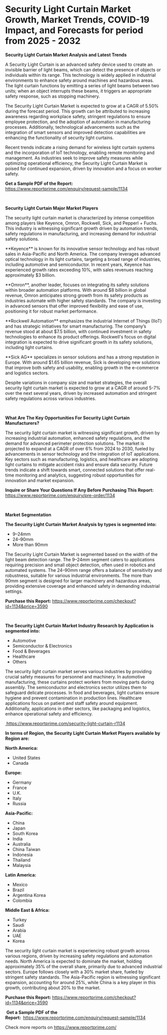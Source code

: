 <p><h1>Security Light Curtain Market Growth, Market Trends, COVID-19 Impact, and Forecasts for period from 2025 - 2032</h1></p><p><strong>Security Light Curtain Market Analysis and Latest Trends</strong></p>
<p><p>A Security Light Curtain is an advanced safety device used to create an invisible barrier of light beams, which can detect the presence of objects or individuals within its range. This technology is widely applied in industrial environments to enhance safety around machines and hazardous areas. The light curtain functions by emitting a series of light beams between two units; when an object interrupts these beams, it triggers an appropriate safety response, such as stopping machinery.</p><p>The Security Light Curtain Market is expected to grow at a CAGR of 5.50% during the forecast period. This growth can be attributed to increasing awareness regarding workplace safety, stringent regulations to ensure employee protection, and the adoption of automation in manufacturing processes. Additionally, technological advancements such as the integration of smart sensors and improved detection capabilities are enhancing the functionality of security light curtains.</p><p>Recent trends indicate a rising demand for wireless light curtain systems and the incorporation of IoT technology, enabling remote monitoring and management. As industries seek to improve safety measures while optimizing operational efficiency, the Security Light Curtain Market is poised for continued expansion, driven by innovation and a focus on worker safety.</p></p>
<p><strong>Get a Sample PDF of the Report:&nbsp;</strong> <a href="https://www.reportprime.com/enquiry/request-sample/1134?utm_campaign=2470&utm_medium=2&utm_source=Github&utm_content=ia&utm_term=18032025&utm_id=security-light-curtain">https://www.reportprime.com/enquiry/request-sample/1134</a></p>
<p>&nbsp;</p>
<p><strong>Security Light Curtain Major Market Players</strong></p>
<p><p>The security light curtain market is characterized by intense competition among players like Keyence, Omron, Rockwell, Sick, and Pepperl + Fuchs. This industry is witnessing significant growth driven by automation trends, safety regulations in manufacturing, and increasing demand for industrial safety solutions.</p><p>**Keyence** is known for its innovative sensor technology and has robust sales in Asia-Pacific and North America. The company leverages advanced optical technology in its light curtains, targeting a broad range of industries, including automotive and semiconductor. In recent years, Keyence has experienced growth rates exceeding 10%, with sales revenues reaching approximately $3 billion.</p><p>**Omron**, another leader, focuses on integrating its safety solutions within broader automation platforms. With around $8 billion in global revenue, Omron anticipates strong growth from its safety products as industries automate with higher safety standards. The company is investing in advanced sensors that offer improved flexibility and ease of use, positioning it for robust market performance.</p><p>**Rockwell Automation** emphasizes the industrial Internet of Things (IIoT) and has strategic initiatives for smart manufacturing. The company’s revenue stood at about $7.5 billion, with continued investment in safety technologies to enhance its product offerings. Rockwell's focus on digital integration is expected to drive significant growth in its safety solutions, including light curtains.</p><p>**Sick AG** specializes in sensor solutions and has a strong reputation in Europe. With around $1.65 billion revenue, Sick is developing new solutions that improve both safety and usability, enabling growth in the e-commerce and logistics sectors. </p><p>Despite variations in company size and market strategies, the overall security light curtain market is expected to grow at a CAGR of around 5-7% over the next several years, driven by increased automation and stringent safety regulations across various industries.</p></p>
<p>&nbsp;</p>
<p><strong>What Are The Key Opportunities For Security Light Curtain Manufacturers?</strong></p>
<p><p>The security light curtain market is witnessing significant growth, driven by increasing industrial automation, enhanced safety regulations, and the demand for advanced perimeter protection solutions. The market is projected to expand at a CAGR of over 6% from 2024 to 2030, fueled by advancements in sensor technology and the integration of IoT applications. Key sectors such as manufacturing, logistics, and healthcare are adopting light curtains to mitigate accident risks and ensure data security. Future trends indicate a shift towards smart, connected solutions that offer real-time monitoring and analytics, suggesting robust opportunities for innovation and market expansion.</p></p>
<p><strong>Inquire or Share Your Questions If Any Before Purchasing This Report:</strong> <a href="https://www.reportprime.com/enquiry/pre-order/1134?utm_campaign=2470&utm_medium=2&utm_source=Github&utm_content=ia&utm_term=18032025&utm_id=security-light-curtain">https://www.reportprime.com/enquiry/pre-order/1134</a></p>
<p>&nbsp;</p>
<p><strong>Market Segmentation</strong></p>
<p><strong>The Security Light Curtain Market Analysis by types is segmented into:</strong></p>
<p><ul><li>9–24mm</li><li>24–90mm</li><li>More than 90mm</li></ul></p>
<p><p>The Security Light Curtain Market is segmented based on the width of the light beam detection range. The 9–24mm segment caters to applications requiring precision and small object detection, often used in robotics and automated systems. The 24–90mm range offers a balance of sensitivity and robustness, suitable for various industrial environments. The more than 90mm segment is designed for larger machinery and hazardous areas, providing extensive coverage and enhanced safety in demanding industrial settings.</p></p>
<p><strong>Purchase this Report:&nbsp;</strong><a href="https://www.reportprime.com/checkout?id=1134&price=3590&utm_campaign=2470&utm_medium=2&utm_source=Github&utm_content=ia&utm_term=18032025&utm_id=security-light-curtain">https://www.reportprime.com/checkout?id=1134&price=3590</a></p>
<p>&nbsp;</p>
<p><strong>The Security Light Curtain Market Industry Research by Application is segmented into:</strong></p>
<p><ul><li>Automotive</li><li>Semiconductor & Electronics</li><li>Food & Beverages</li><li>Healthcare</li><li>Others</li></ul></p>
<p><p>The security light curtain market serves various industries by providing crucial safety measures for personnel and machinery. In automotive manufacturing, these curtains protect workers from moving parts during assembly. The semiconductor and electronics sector utilizes them to safeguard delicate processes. In food and beverages, light curtains ensure hygiene and prevent contamination in production lines. Healthcare applications focus on patient and staff safety around equipment. Additionally, applications in other sectors, like packaging and logistics, enhance operational safety and efficiency.</p></p>
<p><a href="https://www.reportprime.com/security-light-curtain-r1134?utm_campaign=2470&utm_medium=2&utm_source=Github&utm_content=ia&utm_term=18032025&utm_id=security-light-curtain">&nbsp;https://www.reportprime.com/security-light-curtain-r1134</a></p>
<p><strong>In terms of Region, the Security Light Curtain Market Players available by Region are:</strong></p>
<p>
    <p> <strong> North America: </strong>
        <ul>
            <li>United States</li>
            <li>Canada</li>
        </ul>
        </p> 
    <p> <strong> Europe: </strong>
        <ul>
            <li>Germany</li>
            <li>France</li>
            <li>U.K.</li>
            <li>Italy</li>
            <li>Russia</li>
        </ul>
        </p> 
    <p> <strong> Asia-Pacific: </strong>
        <ul>
            <li>China</li>
            <li>Japan</li>
            <li>South Korea</li>
            <li>India</li>
            <li>Australia</li>
            <li>China Taiwan</li>
            <li>Indonesia</li>
            <li>Thailand</li>
            <li>Malaysia</li>
        </ul>
        </p> 
    <p> <strong> Latin America: </strong>
        <ul>
            <li>Mexico</li>
            <li>Brazil</li>
            <li>Argentina Korea</li>
            <li>Colombia</li>
        </ul>
        </p> 
    <p> <strong> Middle East & Africa: </strong>
        <ul>
            <li>Turkey</li>
            <li>Saudi</li>
            <li>Arabia</li>
            <li>UAE</li>
            <li>Korea</li>
        </ul>
    </p>
    </p>
<p><p>The security light curtain market is experiencing robust growth across various regions, driven by increasing safety regulations and automation needs. North America is expected to dominate the market, holding approximately 35% of the overall share, primarily due to advanced industrial sectors. Europe follows closely with a 30% market share, fueled by stringent safety standards. The Asia-Pacific region is witnessing significant expansion, accounting for around 25%, while China is a key player in this growth, contributing about 20% to the market.</p></p>
<p><strong>Purchase this Report: </strong><a href="https://www.reportprime.com/checkout?id=1134&price=3590&utm_campaign=2470&utm_medium=2&utm_source=Github&utm_content=ia&utm_term=18032025&utm_id=security-light-curtain">https://www.reportprime.com/checkout?id=1134&price=3590</a></p>
<p>&nbsp;<strong>Get a Sample PDF of the Report:&nbsp;&nbsp;</strong><a href="https://www.reportprime.com/enquiry/request-sample/1134?utm_campaign=2470&utm_medium=2&utm_source=Github&utm_content=ia&utm_term=18032025&utm_id=security-light-curtain">https://www.reportprime.com/enquiry/request-sample/1134</a></p>
<p><strong></strong></p>
<p>Check more reports on <a href="https://www.reportprime.com/?utm_campaign=2470&utm_medium=2&utm_source=Github&utm_content=ia&utm_term=18032025&utm_id=security-light-curtain">https://www.reportprime.com/</a></p>
